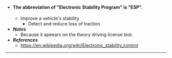 - #### The abbreviation of "Electronic Stability Program" is "ESP".
    - Improve a vehicle's stability
        - Detect and reduce loss of traction
- ***Notes***
    - Because it apeears on the theory driving license test.
- ***References***
    - https://en.wikipedia.org/wiki/Electronic_stability_control
- ---
